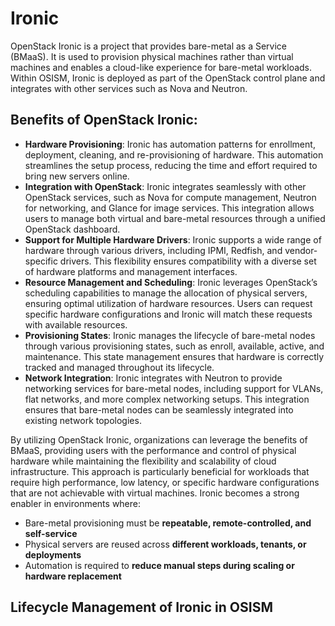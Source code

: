 # Ironic

OpenStack Ironic is a project that provides bare-metal as a Service (BMaaS). It is used to provision physical machines rather than virtual machines and enables a cloud-like experience for bare-metal workloads. Within OSISM, Ironic is deployed as part of the OpenStack control plane and integrates with other services such as Nova and Neutron.

## Benefits of OpenStack Ironic:

* **Hardware Provisioning**: Ironic has automation patterns for enrollment, deployment, cleaning, and re-provisioning of hardware. This automation streamlines the setup process, reducing the time and effort required to bring new servers online.
* **Integration with OpenStack**: Ironic integrates seamlessly with other OpenStack services, such as Nova for compute management, Neutron for networking, and Glance for image services. This integration allows users to manage both virtual and bare-metal resources through a unified OpenStack dashboard.
* **Support for Multiple Hardware Drivers**: Ironic supports a wide range of hardware through various drivers, including IPMI, Redfish, and vendor-specific drivers. This flexibility ensures compatibility with a diverse set of hardware platforms and management interfaces.
* **Resource Management and Scheduling**: Ironic leverages OpenStack’s scheduling capabilities to manage the allocation of physical servers, ensuring optimal utilization of hardware resources. Users can request specific hardware configurations and Ironic will match these requests with available resources.
* **Provisioning States**: Ironic manages the lifecycle of bare-metal nodes through various provisioning states, such as enroll, available, active, and maintenance. This state management ensures that hardware is correctly tracked and managed throughout its lifecycle.
* **Network Integration**: Ironic integrates with Neutron to provide networking services for bare-metal nodes, including support for VLANs, flat networks, and more complex networking setups. This integration ensures that bare-metal nodes can be seamlessly integrated into existing network topologies.

By utilizing OpenStack Ironic, organizations can leverage the benefits of BMaaS,
providing users with the performance and control of physical hardware while maintaining
the flexibility and scalability of cloud infrastructure. This approach is particularly
beneficial for workloads that require high performance, low latency, or specific hardware
configurations that are not achievable with virtual machines. Ironic becomes a strong enabler in environments where:

- Bare-metal provisioning must be **repeatable, remote-controlled, and self-service**
- Physical servers are reused across **different workloads, tenants, or deployments**
- Automation is required to **reduce manual steps during scaling or hardware replacement**

## Lifecycle Management of Ironic in OSISM

